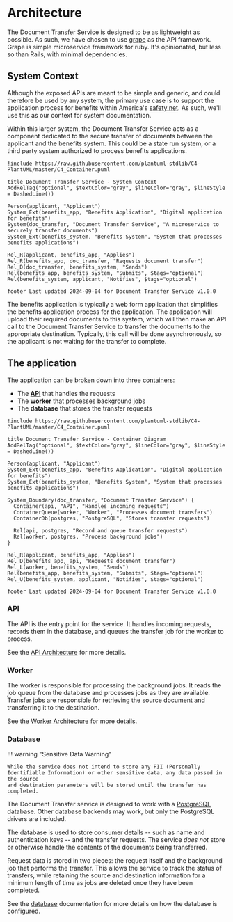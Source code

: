 # Architecture

The Document Transfer Service is designed to be as lightweight as possible. As
such, we have chosen to use [grape] as the API framework. Grape is simple
microservice framework for ruby. It's opinionated, but less so than Rails, with
minimal dependencies.

## System Context

Although the exposed APIs are meant to be simple and generic, and could
therefore be used by any system, the primary use case is to support the
application process for benefits within America's [safety net]. As such, we'll
use this as our context for system documentation.

Within this larger system, the Document Transfer Service acts as a component
dedicated to the secure transfer of documents between the applicant and the
benefits system. This could be a state run system, or a third party system
authorized to process benefits applications.

```plantuml
!include https://raw.githubusercontent.com/plantuml-stdlib/C4-PlantUML/master/C4_Container.puml

title Document Transfer Service - System Context
AddRelTag("optional", $textColor="gray", $lineColor="gray", $lineStyle = DashedLine())

Person(applicant, "Applicant")
System_Ext(benefits_app, "Benefits Application", "Digital application for benefits")
System(doc_transfer, "Document Transfer Service", "A microservice to securely transfer documents")
System_Ext(benefits_system, "Benefits System", "System that processes benefits applications")

Rel_R(applicant, benefits_app, "Applies")
Rel_R(benefits_app, doc_transfer, "Requests document transfer")
Rel_D(doc_transfer, benefits_system, "Sends")
Rel(benefits_app, benefits_system, "Submits", $tags="optional")
Rel(benefits_system, applicant, "Notifies", $tags="optional")

footer Last updated 2024-09-04 for Document Transfer Service v1.0.0
```

The benefits application is typically a web form application that simplifies the
benefits application process for the application. The application will upload
their required documents to this system, which will then make an API call to
the Document Transfer Service to transfer the documents to the appropriate
destination. Typically, this call will be done asynchronously, so the applicant
is not waiting for the transfer to complete.

## The application

The application can be broken down into three [containers][c4-containers]:

- The [**API**][api] that handles the requests
- The [**worker**][worker] that processes background jobs
- The **database** that stores the transfer requests

```plantuml
!include https://raw.githubusercontent.com/plantuml-stdlib/C4-PlantUML/master/C4_Container.puml

title Document Transfer Service - Container Diagram
AddRelTag("optional", $textColor="gray", $lineColor="gray", $lineStyle = DashedLine())

Person(applicant, "Applicant")
System_Ext(benefits_app, "Benefits Application", "Digital application for benefits")
System_Ext(benefits_system, "Benefits System", "System that processes benefits applications")

System_Boundary(doc_transfer, "Document Transfer Service") {
  Container(api, "API", "Handles incoming requests")
  ContainerQueue(worker, "Worker", "Processes document transfers")
  ContainerDb(postgres, "PostgreSQL", "Stores transfer requests")

  Rel(api, postgres, "Record and queue transfer requests")
  Rel(worker, postgres, "Process background jobs")
}

Rel_R(applicant, benefits_app, "Applies")
Rel_D(benefits_app, api, "Requests document transfer")
Rel_L(worker, benefits_system, "Sends")
Rel(benefits_app, benefits_system, "Submits", $tags="optional")
Rel_U(benefits_system, applicant, "Notifies", $tags="optional")

footer Last updated 2024-09-04 for Document Transfer Service v1.0.0
```

### API

The API is the entry point for the service. It handles incoming requests,
records them in the database, and queues the transfer job for the worker to
process.

See the [API Architecture][api] for more details.

### Worker

The worker is responsible for processing the background jobs. It reads the
job queue from the database and processes jobs as they are available. Transfer
jobs are responsible for retrieving the source document and transferring it to
the destination.

See the [Worker Architecture][worker] for more details.

### Database

!!! warning "Sensitive Data Warning"

    While the service does not intend to store any PII (Personally
    Identifiable Information) or other sensitive data, any data passed in the source
    and destination parameters will be stored until the transfer has completed.

The Document Transfer service is designed to work with a [PostgreSQL] database.
Other database backends may work, but only the PostgreSQL drivers are included.

The database is used to store consumer details -- such as name and
authentication keys -- and the transfer requests. The service _does not_ store
or otherwise handle the contents of the documents being transferred.

Request data is stored in two pieces: the request itself and the background job
that performs the transfer. This allows the service to track the status of
transfers, while retaining the source and destination information for a minimum
length of time as jobs are deleted once they have been completed.

See the [database] documentation for more details on how the database is
configured.

[api]: architecture/api.md
[c4-containers]: https://c4model.com/#ContainerDiagram
[database]: database.md
[grape]: https://github.com/ruby-grape/grape
[Postgresql]: https://www.postgresql.org/
[safety net]: https://codeforamerica.org/programs/social-safety-net/
[worker]: architecture/worker.md
